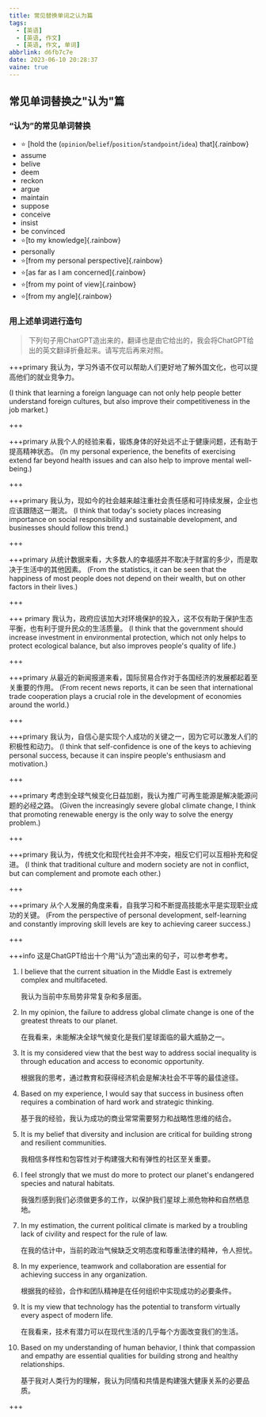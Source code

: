 ```yaml
---
title: 常见替换单词之认为篇
tags:
  - [英语]
  - [英语, 作文]
  - [英语, 作文, 单词]
abbrlink: d6fb7c7e
date: 2023-06-10 20:28:37
vaine: true
---
```




## 常见单词替换之"认为"篇

### “认为”的常见单词替换

- :star: [hold the (`opinion`/`belief`/`position`/`standpoint`/`idea`) that]{.rainbow}
- assume
- belive
- deem
- reckon
- argue
- maintain
- suppose
- conceive
- insist
- be convinced
-  :star:[to my knowledge]{.rainbow}
- personally
- :star:[from my personal perspective]{.rainbow}
- :star:[as far as I am concerned]{.rainbow}
- :star:[from my point of view]{.rainbow}
- :star:[from my angle]{.rainbow}

### 用上述单词进行造句

> 下列句子用ChatGPT造出来的，翻译也是由它给出的，我会将ChatGPT给出的英文翻译折叠起来。请写完后再来对照。

+++primary 我认为，学习外语不仅可以帮助人们更好地了解外国文化，也可以提高他们的就业竞争力。

  (I think that learning a foreign language can not only help people better understand foreign cultures, but also improve their competitiveness in the job market.)

+++

+++primary 从我个人的经验来看，锻炼身体的好处远不止于健康问题，还有助于提高精神状态。
(In my personal experience, the benefits of exercising extend far beyond health issues and can also help to improve mental well-being.)

+++

+++primary 我认为，现如今的社会越来越注重社会责任感和可持续发展，企业也应该跟随这一潮流。
(I think that today's society places increasing importance on social responsibility and sustainable development, and businesses should follow this trend.)

+++

+++primary 从统计数据来看，大多数人的幸福感并不取决于财富的多少，而是取决于生活中的其他因素。
(From the statistics, it can be seen that the happiness of most people does not depend on their wealth, but on other factors in their lives.)

+++

+++ primary 我认为，政府应该加大对环境保护的投入，这不仅有助于保护生态平衡，也有利于提升民众的生活质量。
(I think that the government should increase investment in environmental protection, which not only helps to protect ecological balance, but also improves people's quality of life.)

+++

+++primary 从最近的新闻报道来看，国际贸易合作对于各国经济的发展都起着至关重要的作用。
(From recent news reports, it can be seen that international trade cooperation plays a crucial role in the development of economies around the world.)

+++

+++primary 我认为，自信心是实现个人成功的关键之一，因为它可以激发人们的积极性和动力。
(I think that self-confidence is one of the keys to achieving personal success, because it can inspire people's enthusiasm and motivation.)

+++

+++primary 考虑到全球气候变化日益加剧，我认为推广可再生能源是解决能源问题的必经之路。
(Given the increasingly severe global climate change, I think that promoting renewable energy is the only way to solve the energy problem.)

+++

+++primary 我认为，传统文化和现代社会并不冲突，相反它们可以互相补充和促进。
(I think that traditional culture and modern society are not in conflict, but can complement and promote each other.)

+++

+++primary 从个人发展的角度来看，自我学习和不断提高技能水平是实现职业成功的关键。
(From the perspective of personal development, self-learning and constantly improving skill levels are key to achieving career success.)

+++





+++info 这是ChatGPT给出十个用“认为”造出来的句子，可以参考参考。

1. I believe that the current situation in the Middle East is extremely complex and multifaceted.

   我认为当前中东局势非常复杂和多层面。

2. In my opinion, the failure to address global climate change is one of the greatest threats to our planet.

   在我看来，未能解决全球气候变化是我们星球面临的最大威胁之一。

3. It is my considered view that the best way to address social inequality is through education and access to economic opportunity.

   根据我的思考，通过教育和获得经济机会是解决社会不平等的最佳途径。

4. Based on my experience, I would say that success in business often requires a combination of hard work and strategic thinking.

   基于我的经验，我认为成功的商业常常需要努力和战略性思维的结合。

5. It is my belief that diversity and inclusion are critical for building strong and resilient communities.

   我相信多样性和包容性对于构建强大和有弹性的社区至关重要。

6. I feel strongly that we must do more to protect our planet's endangered species and natural habitats.

   我强烈感到我们必须做更多的工作，以保护我们星球上濒危物种和自然栖息地。

7. In my estimation, the current political climate is marked by a troubling lack of civility and respect for the rule of law.

   在我的估计中，当前的政治气候缺乏文明态度和尊重法律的精神，令人担忧。

8. In my experience, teamwork and collaboration are essential for achieving success in any organization.

   根据我的经验，合作和团队精神是在任何组织中实现成功的必要条件。

9. It is my view that technology has the potential to transform virtually every aspect of modern life.

   在我看来，技术有潜力可以在现代生活的几乎每个方面改变我们的生活。

10. Based on my understanding of human behavior, I think that compassion and empathy are essential qualities for building strong and healthy relationships.

    基于我对人类行为的理解，我认为同情和共情是构建强大健康关系的必要品质。

+++

